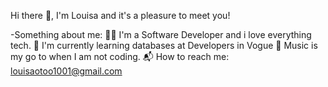 Hi there 👋, I'm Louisa and it's a pleasure to meet you! 

-Something about me:
👨‍🎓 I'm a Software Developer and i love everything tech.
🌱 I'm currently learning databases at Developers in Vogue
🔭 Music is my go to when I am not coding.
📬 How to reach me: louisaotoo1001@gmail.com

<!---
Louisa-Otoo/Louisa-Otoo is a ✨ special ✨ repository because its `README.md` (this file) appears on your GitHub profile.
You can click the Preview link to take a look at your changes.
--->
